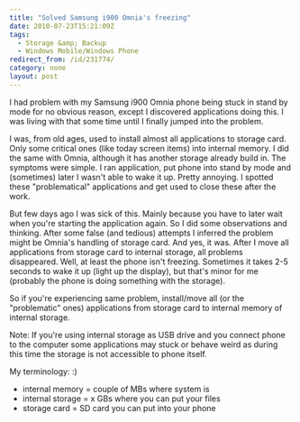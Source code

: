 ```yaml
---
title: "Solved Samsung i900 Omnia's freezing"
date: 2010-07-23T15:21:09Z
tags:
  - Storage &amp; Backup
  - Windows Mobile/Windows Phone
redirect_from: /id/231774/
category: none
layout: post
---
```

I had problem with my Samsung i900 Omnia phone being stuck in stand by mode for no obvious reason, except I discovered applications doing this. I was living with that some time until I finally jumped into the problem.

I was, from old ages, used to install almost all applications to storage card. Only some critical ones (like today screen items) into internal memory. I did the same with Omnia, although it has another storage already build in. The symptoms were simple. I ran application, put phone into stand by mode and (sometimes) later I wasn't able to wake it up. Pretty annoying. I spotted these "problematical" applications and get used to close these after the work.

But few days ago I was sick of this. Mainly because you have to later wait when you're starting the application again. So I did some observations and thinking. After some false (and tedious) attempts I inferred the problem might be Omnia's handling of storage card. And yes, it was. After I move all applications from storage card to internal storage, all problems disappeared. Well, at least the phone isn't freezing. Sometimes it takes 2-5 seconds to wake it up (light up the display), but that's minor for me (probably the phone is doing something with the storage).

So if you're experiencing same problem, install/move all (or the "problematic" ones) applications from storage card to internal memory of internal storage.

Note: If you're using internal storage as USB drive and you connect phone to the computer some applications may stuck or behave weird as during this time the storage is not accessible to phone itself.

My terminology: :)

* internal memory = couple of MBs where system is
* internal storage = x GBs where you can put your files
* storage card = SD card you can put into your phone
